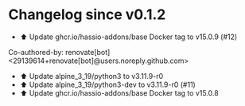 # Changelog since v0.1.2
- ⬆️ Update ghcr.io/hassio-addons/base Docker tag to v15.0.9 (#12)

Co-authored-by: renovate[bot] <29139614+renovate[bot]@users.noreply.github.com> 
- ⬆️ Update alpine_3_19/python3 to v3.11.9-r0 
- ⬆️ Update alpine_3_19/python3-dev to v3.11.9-r0 (#11) 
- ⬆️ Update ghcr.io/hassio-addons/base Docker tag to v15.0.8 
